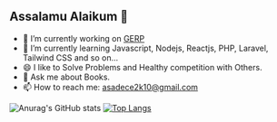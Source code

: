 ## Assalamu Alaikum 👋

- 🔭 I’m currently working on [GERP](https://app.genialulbd.com/)
- 🌱 I’m currently learning Javascript, Nodejs, Reactjs, PHP, Laravel, Tailwind CSS and so on...
- 😄 I like to Solve Problems and Healthy competition with Others. 
- 💬 Ask me about Books.
- 📫 How to reach me: asadece2k10@gmail.com

![Anurag's GitHub stats](https://github-readme-stats.vercel.app/api?username=asadkuet&theme=blue-green&show_icons=true)
[![Top Langs](https://github-readme-stats.vercel.app/api/top-langs/?username=asadkuet)](https://github.com/anuraghazra/github-readme-stats)

<!--
### Hi there 👋

**asadkuet/asadkuet** is a ✨ _special_ ✨ repository because its `README.md` (this file) appears on your GitHub profile.

Here are some ideas to get you started:

- 🔭 I’m currently working on ...
- 🌱 I’m currently learning ...
- 👯 I’m looking to collaborate on ...
- 🤔 I’m looking for help with ...
- 💬 Ask me about ...
- 📫 How to reach me: ...
- 😄 Pronouns: ...
- ⚡ Fun fact: ...
-->
